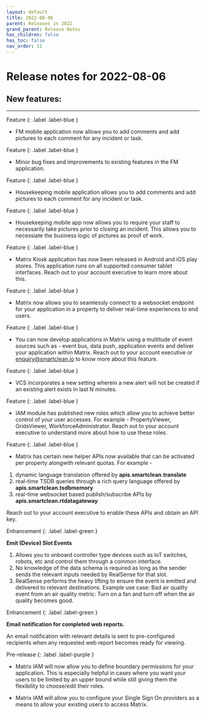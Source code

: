 ```yaml
---
layout: default
title: 2022-08-06
parent: Releases in 2022
grand_parent: Release Notes
has_children: false
has_toc: false
nav_order: 11
---
```


# Release notes for 2022-08-06

## New features:

---

Feature
{: .label .label-blue }
- FM mobile application now allows you to add comments and add pictures to each comment for any incident or task.

Feature
{: .label .label-blue }
- Minor bug fixes and improvements to existing features in the FM application.

Feature
{: .label .label-blue }
- Housekeeping mobile application allows you to add comments and add pictures to each comment for any incident or task.

Feature
{: .label .label-blue }
- Housekeeping mobile app now allows you to require your staff to necessarily take pictures prior to closing an incident. This allows you to necessiate the business logic of pictures as proof of work.

Feature
{: .label .label-blue }
- Matrix Kiosk application has now been released in Android and iOS play stores. This application runs on all supported consumer tablet interfaces. Reach out to your account executive to learn more about this.

Feature
{: .label .label-blue }
- Matrix now allows you to seamlessly connect to a websocket endpoint for your application in a property to deliver real-time experiences to end users.

Feature
{: .label .label-blue }
- You can now develop applications in Matrix using a multitude of event sources such as - event bus, data push, application events and deliver your application within Matrix. Reach out to your account executive or enquiry@smartclean.io to know more about this feature.

Feature
{: .label .label-blue }
- VCS incorporates a new setting wherein a new alert will not be created if an existing alert exists in last N minutes.

Feature
{: .label .label-blue }
- IAM module has published new roles which allow you to achieve better control of your user accesses. For example - PropertyViewer, GridsViewer, WorkforceAdministrator. Reach out to your account executive to understand more about how to use these roles.

Feature
{: .label .label-blue }
- Matrix has certain new helper APIs now available that can be activated per property alongwith relevant quotas. For example -
 1. dynamic language translation offered by **apis.smartclean.translate**
 2. real-time TSDB queries through a rich query language offered by **apis.smartclean.tsdbmemory**
 3. real-time websocket based publish/subscribe APIs by **apis.smartclean.rtdatagateway**
 
Reach out to your account executive to enable these APIs and obtain an API key.

Enhancement
{: .label .label-green }

**Emit (Device) Slot Events**

1. Allows you to onboard controller type devices such as IoT switches, robots, etc and control them through a common interface.
2. No knowledge of the data schema is required as long as the sender sends the relevant inputs needed by RealSense for that slot.
3. RealSense performs the heavy lifting to ensure the event is emitted and delivered to relevant destinations.
    Example use case: Bad air quality event from an air quality metric: Turn on a fan and turn off when the air quality becomes good.


Enhancement
{: .label .label-green }

**Email notification for completed web reports.**

An email notification with relevant details is sent to pre-configured recipients when any requested web report 
becomes ready for viewing.

Pre-release
{: .label .label-purple }

- Matrix IAM will now allow you to define boundary permissions for your application. This is especially helpful in cases where you want your users to be limited by an upper bound while still giving them the flexibility to choose/edit their roles.

- Matrix IAM will allow you to configure your Single Sign On providers as a means to allow your existing users to access Matrix.
